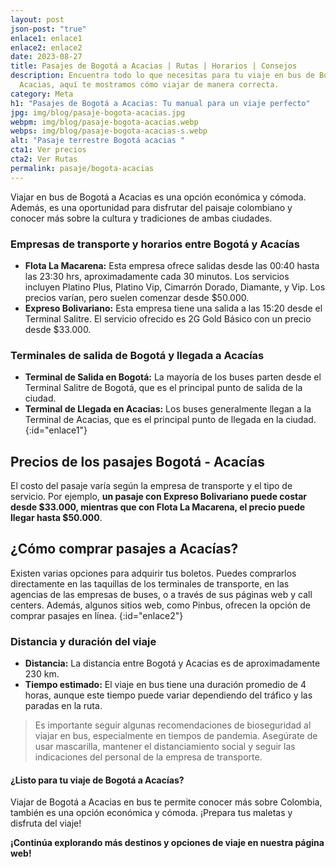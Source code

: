 ```yaml
---
layout: post
json-post: "true"
enlace1: enlace1
enlace2: enlace2
date: 2023-08-27
title: Pasajes de Bogotá a Acacias | Rutas | Horarios | Consejos
description: Encuentra todo lo que necesitas para tu viaje en bus de Bogotá a
  Acacias, aquí te mostramos cómo viajar de manera correcta.
category: Meta
h1: "Pasajes de Bogotá a Acacias: Tu manual para un viaje perfecto"
jpg: img/blog/pasaje-bogota-acacias.jpg
webpm: img/blog/pasaje-bogota-acacias.webp
webps: img/blog/pasaje-bogota-acacias-s.webp
alt: "Pasaje terrestre Bogotá acacias "
cta1: Ver precios
cta2: Ver Rutas
permalink: pasaje/bogota-acacias
---
```

Viajar en bus de Bogotá a Acacias es una opción económica y cómoda. Además, es una oportunidad para disfrutar del paisaje colombiano y conocer más sobre la cultura y tradiciones de ambas ciudades.

### Empresas de transporte y horarios entre Bogotá y Acacías

* **Flota La Macarena:** Esta empresa ofrece salidas desde las 00:40 hasta las 23:30 hrs, aproximadamente cada 30 minutos. Los servicios incluyen Platino Plus, Platino Vip, Cimarrón Dorado, Diamante, y Vip. Los precios varían, pero suelen comenzar desde $50.000.
* **Expreso Bolivariano:** Esta empresa tiene una salida a las 15:20 desde el Terminal Salitre. El servicio ofrecido es 2G Gold Básico con un precio desde $33.000.

### Terminales de salida de Bogotá y llegada a Acacías

* **Terminal de Salida en Bogotá:** La mayoría de los buses parten desde el Terminal Salitre de Bogotá, que es el principal punto de salida de la ciudad.
* **Terminal de Llegada en Acacias:** Los buses generalmente llegan a la Terminal de Acacias, que es el principal punto de llegada en la ciudad.
  {:id="enlace1"}

## Precios de los pasajes Bogotá - Acacías

El costo del pasaje varía según la empresa de transporte y el tipo de servicio. Por ejemplo, **un pasaje con Expreso Bolivariano puede costar desde $33.000, mientras que con Flota La Macarena, el precio puede llegar hasta $50.000**.

## ¿Cómo comprar pasajes a Acacías?

Existen varias opciones para adquirir tus boletos. Puedes comprarlos directamente en las taquillas de los terminales de transporte, en las agencias de las empresas de buses, o a través de sus páginas web y call centers. Además, algunos sitios web, como Pinbus, ofrecen la opción de comprar pasajes en línea.
{:id="enlace2"}

### Distancia y duración del viaje

* **Distancia:** La distancia entre Bogotá y Acacias es de aproximadamente 230 km.
* **Tiempo estimado:** El viaje en bus tiene una duración promedio de 4 horas, aunque este tiempo puede variar dependiendo del tráfico y las paradas en la ruta.

> Es importante seguir algunas recomendaciones de bioseguridad al viajar en bus, especialmente en tiempos de pandemia. Asegúrate de usar mascarilla, mantener el distanciamiento social y seguir las indicaciones del personal de la empresa de transporte.

#### ¿Listo para tu viaje de Bogotá a Acacías?

Viajar de Bogotá a Acacias en bus te permite conocer más sobre Colombia, también es una opción económica y cómoda. ¡Prepara tus maletas y disfruta del viaje!

**¡Continúa explorando más destinos y opciones de viaje en nuestra página web!**